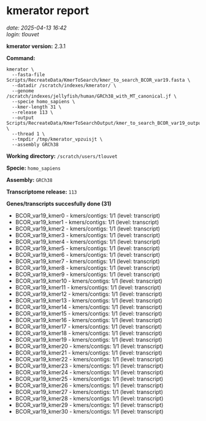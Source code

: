 # kmerator report
*date: 2025-04-13 16:42*  
*login: tlouvet*

**kmerator version:** 2.3.1

**Command:**

```
kmerator \
  --fasta-file Scripts/RecreateData/KmerToSearch/kmer_to_search_BCOR_var19.fasta \
  --datadir /scratch/indexes/kmerator/ \
  --genome /scratch/indexes/jellyfish/human/GRCh38_with_MT_canonical.jf \
  --specie homo_sapiens \
  --kmer-length 31 \
  --release 113 \
  --output Scripts/RecreateData/KmerToSearchOutput/kmer_to_search_BCOR_var19_output \
  --thread 1 \
  --tmpdir /tmp/kmerator_vpzuisjt \
  --assembly GRCh38
```

**Working directory:** `/scratch/users/tlouvet`

**Specie:** `homo_sapiens`

**Assembly:** `GRCh38`

**Transcriptome release:** `113`

**Genes/transcripts succesfully done (31)**

- BCOR_var19_kmer0 - kmers/contigs: 1/1 (level: transcript)
- BCOR_var19_kmer1 - kmers/contigs: 1/1 (level: transcript)
- BCOR_var19_kmer2 - kmers/contigs: 1/1 (level: transcript)
- BCOR_var19_kmer3 - kmers/contigs: 1/1 (level: transcript)
- BCOR_var19_kmer4 - kmers/contigs: 1/1 (level: transcript)
- BCOR_var19_kmer5 - kmers/contigs: 1/1 (level: transcript)
- BCOR_var19_kmer6 - kmers/contigs: 1/1 (level: transcript)
- BCOR_var19_kmer7 - kmers/contigs: 1/1 (level: transcript)
- BCOR_var19_kmer8 - kmers/contigs: 1/1 (level: transcript)
- BCOR_var19_kmer9 - kmers/contigs: 1/1 (level: transcript)
- BCOR_var19_kmer10 - kmers/contigs: 1/1 (level: transcript)
- BCOR_var19_kmer11 - kmers/contigs: 1/1 (level: transcript)
- BCOR_var19_kmer12 - kmers/contigs: 1/1 (level: transcript)
- BCOR_var19_kmer13 - kmers/contigs: 1/1 (level: transcript)
- BCOR_var19_kmer14 - kmers/contigs: 1/1 (level: transcript)
- BCOR_var19_kmer15 - kmers/contigs: 1/1 (level: transcript)
- BCOR_var19_kmer16 - kmers/contigs: 1/1 (level: transcript)
- BCOR_var19_kmer17 - kmers/contigs: 1/1 (level: transcript)
- BCOR_var19_kmer18 - kmers/contigs: 1/1 (level: transcript)
- BCOR_var19_kmer19 - kmers/contigs: 1/1 (level: transcript)
- BCOR_var19_kmer20 - kmers/contigs: 1/1 (level: transcript)
- BCOR_var19_kmer21 - kmers/contigs: 1/1 (level: transcript)
- BCOR_var19_kmer22 - kmers/contigs: 1/1 (level: transcript)
- BCOR_var19_kmer23 - kmers/contigs: 1/1 (level: transcript)
- BCOR_var19_kmer24 - kmers/contigs: 1/1 (level: transcript)
- BCOR_var19_kmer25 - kmers/contigs: 1/1 (level: transcript)
- BCOR_var19_kmer26 - kmers/contigs: 1/1 (level: transcript)
- BCOR_var19_kmer27 - kmers/contigs: 1/1 (level: transcript)
- BCOR_var19_kmer28 - kmers/contigs: 1/1 (level: transcript)
- BCOR_var19_kmer29 - kmers/contigs: 1/1 (level: transcript)
- BCOR_var19_kmer30 - kmers/contigs: 1/1 (level: transcript)
